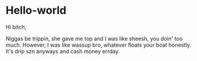 # Hello-world

Hi bitch,

Niggas be trippin, she gave me top and I was like sheesh, you doin' too much. However, I was like wassup bro, whatever floats your boat honestly. It's drip szn anyways and cash money errday.
